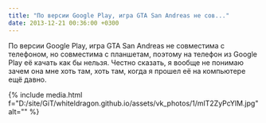 ```yaml
---
title: "По версии Google Play, игра GTA San Andreas не сов..."
date: 2013-12-21 00:36:00 +0300
---
```


По версии Google Play, игра GTA San Andreas не совместима с телефоном, но совместима с планшетам, поэтому на телефон из Google Play её качать как бы нельзя.
Честно сказать, я вообще не понимаю зачем она мне хоть там, хоть там, когда я прошел её на компьютере ещё давно.

{% include media.html f="D:/site/GiT/whiteldragon.github.io/assets/vk_photos/1/mlT2ZyPcYlM.jpg" alt="" %}
